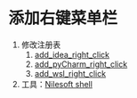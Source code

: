 # 添加右键菜单栏

1. 修改注册表
   1. [add_idea_right_click](add_idea_right_click.reg)
   2. [add_pyCharm_right_click](add_pyCharm_right_click.reg)
   3. [add_wsl_right_click](add_wsl_right_click.reg)
2. 工具：[Nilesoft shell](https://nilesoft.org/)

